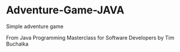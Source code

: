 # Adventure-Game-JAVA
Simple adventure game

From Java Programming Masterclass for Software Developers by Tim Buchalka
